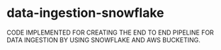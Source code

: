 # data-ingestion-snowflake

CODE IMPLEMENTED FOR CREATING THE END TO END PIPELINE FOR DATA INGESTION BY USING SNOWFLAKE AND AWS BUCKETING.
